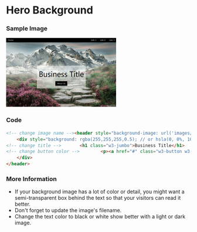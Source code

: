 # Hero Background 
<!-- position: 4 -->

### Sample Image

![](https://raw.githubusercontent.com/GracefulForm/w3css-template-creator/refs/heads/master/pages/images/hero_banner_white.png)

### Code

```html
<!-- change image name --><header style="background-image: url('images/image-name.jpg'); min-height: 100%; background-position: center; background-size: cover;" class="bgimg w3-display-container">
	<div style="background: rgba(255,255,255,0.5); // or hsla(0, 0%, 100%, 0.5)" class="w3-display-middle w3-center w3-padding">
<!-- change title -->		<h1 class="w3-jumbo">Business Title</h1>
<!-- change button color -->		<p><a href="#" class="w3-button w3-black">About Us</a></p>
	</div>
</header>
```

### More Information

- If your background image has a lot of color or detail, you might want a semi-transparent box behind the text so that your visitors can read it better.
- Don't forget to update the image's filename.
- Change the text color to black or white show better with a light or dark image.
